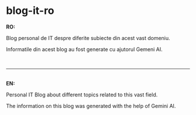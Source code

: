 # blog-it-ro
<strong>RO:</strong>
<p>Blog personal de IT despre diferite subiecte din acest vast domeniu.</p>
<p>Informatile din acest blog au fost generate cu ajutorul Gemeni AI.</p>
<br/>
<hr/>
<br/>
<strong>EN:</strong>
<p>Personal IT Blog about different topics related to this vast field.</p>
<p>The information on this blog was generated with the help of Gemini AI.</p>
